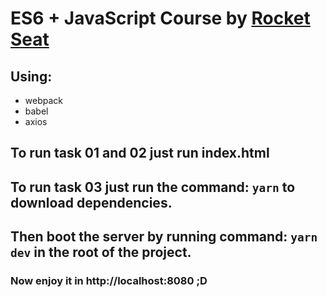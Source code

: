 # ES6 + JavaScript Course by [Rocket Seat](https://rocketseat.com.br/) 

## Using:

* webpack
* babel
* axios

## To run task 01 and 02 just run index.html

## To run task 03 just run the command: ```yarn``` to download dependencies. 

## Then boot the server by running command: ```yarn dev``` in the root of the project.

### Now enjoy it in http://localhost:8080 ;D
